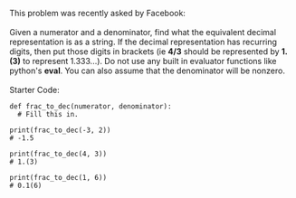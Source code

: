 This problem was recently asked by Facebook:
<br><br>
Given a numerator and a denominator, find what the equivalent decimal representation is as a string. If the decimal representation has recurring digits, then put those digits in brackets (ie <b>4/3</b> should be represented by <b>1.(3)</b> to represent 1.333...). Do not use any built in evaluator functions like python's <b>eval</b>. You can also assume that the denominator will be nonzero.
<br><br>Starter Code:
```
def frac_to_dec(numerator, denominator):
  # Fill this in.

print(frac_to_dec(-3, 2))
# -1.5

print(frac_to_dec(4, 3))
# 1.(3)

print(frac_to_dec(1, 6))
# 0.1(6)
```

